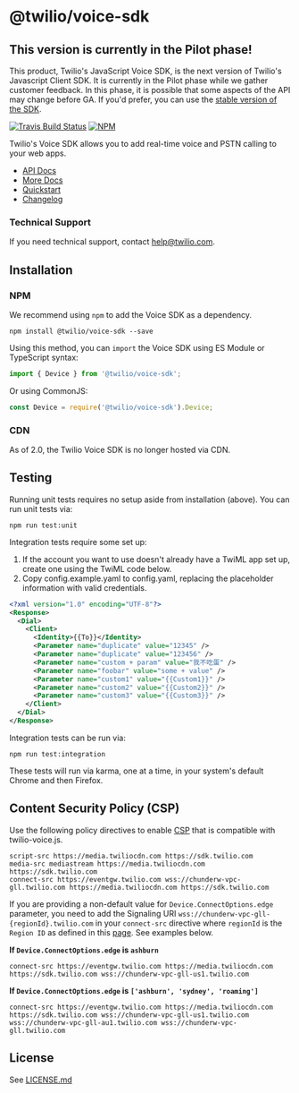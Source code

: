 @twilio/voice-sdk
====================

## This version is currently in the Pilot phase!
This product, Twilio's JavaScript Voice SDK, is the next version of Twilio's Javascript Client SDK. It
is currently in the Pilot phase while we gather customer feedback. In this phase, it is possible that some
aspects of the API may change before GA. If you'd prefer, you can use the 
[stable version of the SDK](https://github.com/twilio/twilio-client.js).

[![Travis Build Status](https://travis-ci.org/twilio/twilio.js.svg?branch=master)](https://travis-ci.org/twilio/twilio-voice.js) [![NPM](https://img.shields.io/npm/v/twilio-voice.svg)](https://www.npmjs.com/package/twilio-voice)

Twilio's Voice SDK allows you to add real-time voice and PSTN calling to your web apps.

* [API Docs](https://twilio.github.io/twilio-voice.js/index.html)
* [More Docs](https://www.twilio.com/docs/voice/client/javascript/overview)
* [Quickstart](https://www.twilio.com/docs/voice/client/javascript/quickstart)
* [Changelog](https://github.com/twilio/twilio-voice.js/blob/master/CHANGELOG.md)

### Technical Support
If you need technical support, contact
[help@twilio.com](mailto:help@twilio.com).

Installation
------------

### NPM

We recommend using `npm` to add the Voice SDK as a dependency.

```
npm install @twilio/voice-sdk --save
```

Using this method, you can `import` the Voice SDK using ES Module or TypeScript syntax:

```js
import { Device } from '@twilio/voice-sdk';

```

Or using CommonJS:

```js
const Device = require('@twilio/voice-sdk').Device;
```

### CDN
As of 2.0, the Twilio Voice SDK is no longer hosted via CDN.

Testing
-------

Running unit tests requires no setup aside from installation (above). You can run unit tests via:

```
npm run test:unit
```

Integration tests require some set up:

1. If the account you want to use doesn't already have a TwiML app set up, create one using the
   TwiML code below.
2. Copy config.example.yaml to config.yaml, replacing the placeholder information with valid credentials.

```xml
<?xml version="1.0" encoding="UTF-8"?>
<Response>
  <Dial>
    <Client>
      <Identity>{{To}}</Identity>
      <Parameter name="duplicate" value="12345" />
      <Parameter name="duplicate" value="123456" />
      <Parameter name="custom + param" value="我不吃蛋" />
      <Parameter name="foobar" value="some + value" />
      <Parameter name="custom1" value="{{Custom1}}" />
      <Parameter name="custom2" value="{{Custom2}}" />
      <Parameter name="custom3" value="{{Custom3}}" />
    </Client>
  </Dial>
</Response>
```

Integration tests can be run via:

```
npm run test:integration
```

These tests will run via karma, one at a time, in your system's default Chrome and then Firefox.

Content Security Policy (CSP)
----------------------------

Use the following policy directives to enable [CSP](https://developer.mozilla.org/en-US/docs/Web/HTTP/CSP) that is compatible with twilio-voice.js.

```
script-src https://media.twiliocdn.com https://sdk.twilio.com
media-src mediastream https://media.twiliocdn.com https://sdk.twilio.com
connect-src https://eventgw.twilio.com wss://chunderw-vpc-gll.twilio.com https://media.twiliocdn.com https://sdk.twilio.com
```

If you are providing a non-default value for `Device.ConnectOptions.edge` parameter, you need to add the Signaling URI `wss://chunderw-vpc-gll-{regionId}.twilio.com` in your `connect-src` directive where `regionId` is the `Region ID` as defined in this [page](https://www.twilio.com/docs/global-infrastructure/edge-locations/legacy-regions). See examples below.

**If `Device.ConnectOptions.edge` is `ashburn`**

```
connect-src https://eventgw.twilio.com https://media.twiliocdn.com https://sdk.twilio.com wss://chunderw-vpc-gll-us1.twilio.com
```

**If `Device.ConnectOptions.edge` is `['ashburn', 'sydney', 'roaming']`**

```
connect-src https://eventgw.twilio.com https://media.twiliocdn.com https://sdk.twilio.com wss://chunderw-vpc-gll-us1.twilio.com wss://chunderw-vpc-gll-au1.twilio.com wss://chunderw-vpc-gll.twilio.com
```

License
-------

See [LICENSE.md](https://github.com/twilio/twilio-voice.js/blob/master/LICENSE.md)
